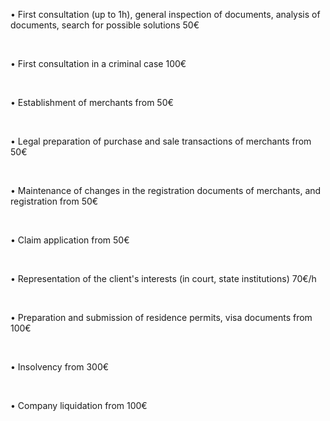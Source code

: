 • First consultation (up to 1h), general inspection of documents, analysis of documents, search for possible solutions <span>50€</span> 

<br/>

• First consultation in a criminal case <span>100€</span> 

<br/>

• Establishment of merchants <span>from 50€</span> 

<br/>

• Legal preparation of purchase and sale transactions of merchants <span>from 50€</span>

<br/>

• Maintenance of changes in the registration documents of merchants, and registration <span>from 50€</span>

<br/>

• Claim application <span>from 50€</span>

<br/>

• Representation of the client's interests (in court, state institutions) <span>70€/h</span>

<br/>

• Preparation and submission of residence permits, visa documents <span>from 100€</span>

<br/>

• Insolvency <span>from 300€</span> 

<br/>

• Company liquidation <span>from 100€</span>

